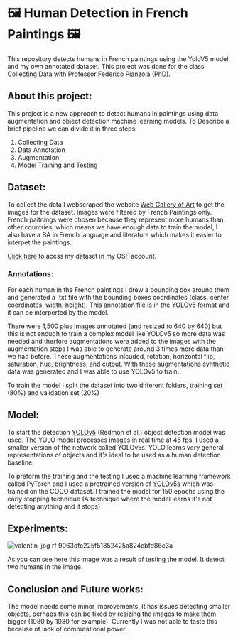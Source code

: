 # :framed_picture: Human Detection in French Paintings  :framed_picture: 
This repository detects humans in French paintings using the YoloV5 model and my own annotated dataset.
This project was done for the class Collecting Data with Professor Federico Pianzola (PhD). 

## About this project: 

This project is a new approach to detect humans in paintings using data augmentation and object detection machine learning models. To Describe a brief pipeline we can divide it in three steps: 

1. Collecting Data 
2. Data Annotation 
3. Augmentation 
4. Model Training and Testing 

## Dataset:
To collect the data I webscraped the website [Web Gallery of Art](https://www.wga.hu/) to get the images for the dataset. Images were filtered by French Paintings only. French paitnings were chosen because they represent more humans than other countries, which means we have enough data to train the model, I also have a BA in French language and literature which makes it easier to interpet the paintings.

[Click here](https://osf.io/twb32/) to acess my dataset in my OSF account. 

### Annotations:

For each human in the French paintings I drew a bounding box around them and generated a .txt file with the bounding boxes coordinates (class, center coordinates, width, height). This annotation file is in the YOLOv5 format and it can be interperted by the model. 

There were 1,500 plus images annotated (and resized to 640 by 640) but this is not enough to train a complex model like YOLOv5 so more data was needed and therfore augmentations were added to the images with the augmentation steps I was able to generate around 3 times more data than we had before. These augmentations inlcuded, rotation, horizontal flip, saturation, hue, brightness, and cutout. With these augmentations synthetic data was generated and I was able to use YOLOv5 to train.

To train the model I split the dataset into two different folders, training set (80%) and validation set (20%)

## Model: 
To start the detection [YOLOv5](https://arxiv.org/abs/1506.02640) (Redmon et al.) object detection model was used. The YOLO model processes images in real time at 45 fps. I used a smaller version of the network called YOLOv5s. YOLO learns very general representations of objects and it's ideal to be used as a human detection baseline.

To preform the training and the testing I used a machine learning framework called PyTorch and I used a pretrained version of [YOLOv5s](https://github.com/ultralytics/yolov5) which was trained on the COCO dataset.
I trained the model for 150 epochs using the early stopping technique (A technique where the model learns it's not detecting anything and it stops) 

## Experiments: 
![valentin_jpg rf 9063dfc225f51852425a824cbfd86c3a](https://user-images.githubusercontent.com/94530968/151046580-f34eb3fb-5944-4c23-ac40-7d6d3b761a86.jpg)

As you can see here this image was a result of testing the model. It detect two humans in the image. 

## Conclusion and Future works: 

The model needs some minor improvements. It has issues detecting smaller objects, perhaps this can be fixed by resizing the images to make them bigger (1080 by 1080 for example). Currently I was not able to taste this because of lack of computational power. 
